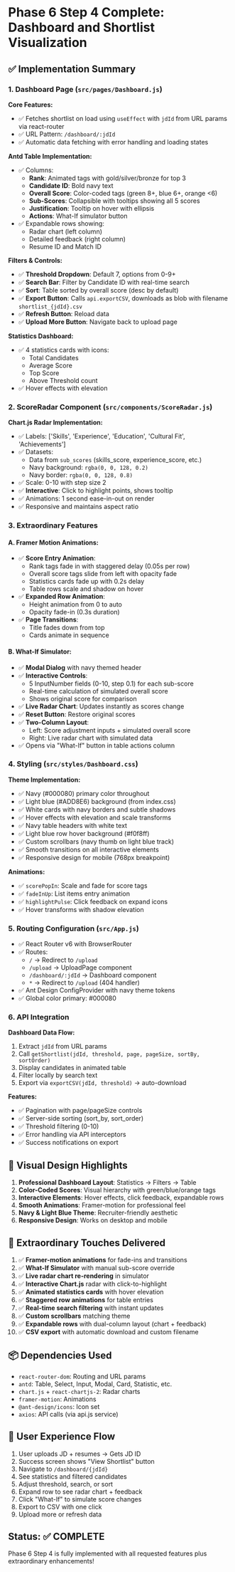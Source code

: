 # Phase 6 Step 4 Complete: Dashboard and Shortlist Visualization

## ✅ Implementation Summary

### 1. Dashboard Page (`src/pages/Dashboard.js`)
**Core Features:**
- ✅ Fetches shortlist on load using `useEffect` with `jdId` from URL params via react-router
- ✅ URL Pattern: `/dashboard/:jdId`
- ✅ Automatic data fetching with error handling and loading states

**Antd Table Implementation:**
- ✅ Columns:
  - **Rank**: Animated tags with gold/silver/bronze for top 3
  - **Candidate ID**: Bold navy text
  - **Overall Score**: Color-coded tags (green 8+, blue 6+, orange <6)
  - **Sub-Scores**: Collapsible with tooltips showing all 5 scores
  - **Justification**: Tooltip on hover with ellipsis
  - **Actions**: What-If simulator button
- ✅ Expandable rows showing:
  - Radar chart (left column)
  - Detailed feedback (right column)
  - Resume ID and Match ID

**Filters & Controls:**
- ✅ **Threshold Dropdown**: Default 7, options from 0-9+
- ✅ **Search Bar**: Filter by Candidate ID with real-time search
- ✅ **Sort**: Table sorted by overall score (desc by default)
- ✅ **Export Button**: Calls `api.exportCSV`, downloads as blob with filename `shortlist_{jdId}.csv`
- ✅ **Refresh Button**: Reload data
- ✅ **Upload More Button**: Navigate back to upload page

**Statistics Dashboard:**
- ✅ 4 statistics cards with icons:
  - Total Candidates
  - Average Score
  - Top Score
  - Above Threshold count
- ✅ Hover effects with elevation

### 2. ScoreRadar Component (`src/components/ScoreRadar.js`)
**Chart.js Radar Implementation:**
- ✅ Labels: ['Skills', 'Experience', 'Education', 'Cultural Fit', 'Achievements']
- ✅ Datasets: 
  - Data from `sub_scores` (skills_score, experience_score, etc.)
  - Navy background: `rgba(0, 0, 128, 0.2)`
  - Navy border: `rgba(0, 0, 128, 0.8)`
- ✅ Scale: 0-10 with step size 2
- ✅ **Interactive**: Click to highlight points, shows tooltip
- ✅ Animations: 1 second ease-in-out on render
- ✅ Responsive and maintains aspect ratio

### 3. Extraordinary Features

#### **A. Framer Motion Animations:**
- ✅ **Score Entry Animation**: 
  - Rank tags fade in with staggered delay (0.05s per row)
  - Overall score tags slide from left with opacity fade
  - Statistics cards fade up with 0.2s delay
  - Table rows scale and shadow on hover
- ✅ **Expanded Row Animation**: 
  - Height animation from 0 to auto
  - Opacity fade-in (0.3s duration)
- ✅ **Page Transitions**: 
  - Title fades down from top
  - Cards animate in sequence

#### **B. What-If Simulator:**
- ✅ **Modal Dialog** with navy themed header
- ✅ **Interactive Controls**:
  - 5 InputNumber fields (0-10, step 0.1) for each sub-score
  - Real-time calculation of simulated overall score
  - Shows original score for comparison
- ✅ **Live Radar Chart**: Updates instantly as scores change
- ✅ **Reset Button**: Restore original scores
- ✅ **Two-Column Layout**:
  - Left: Score adjustment inputs + simulated overall score
  - Right: Live radar chart with simulated data
- ✅ Opens via "What-If" button in table actions column

### 4. Styling (`src/styles/Dashboard.css`)
**Theme Implementation:**
- ✅ Navy (#000080) primary color throughout
- ✅ Light blue (#ADD8E6) background (from index.css)
- ✅ White cards with navy borders and subtle shadows
- ✅ Hover effects with elevation and scale transforms
- ✅ Navy table headers with white text
- ✅ Light blue row hover background (#f0f8ff)
- ✅ Custom scrollbars (navy thumb on light blue track)
- ✅ Smooth transitions on all interactive elements
- ✅ Responsive design for mobile (768px breakpoint)

**Animations:**
- ✅ `scorePopIn`: Scale and fade for score tags
- ✅ `fadeInUp`: List items entry animation
- ✅ `highlightPulse`: Click feedback on expand icons
- ✅ Hover transforms with shadow elevation

### 5. Routing Configuration (`src/App.js`)
- ✅ React Router v6 with BrowserRouter
- ✅ Routes:
  - `/` → Redirect to `/upload`
  - `/upload` → UploadPage component
  - `/dashboard/:jdId` → Dashboard component
  - `*` → Redirect to `/upload` (404 handler)
- ✅ Ant Design ConfigProvider with navy theme tokens
- ✅ Global color primary: #000080

### 6. API Integration
**Dashboard Data Flow:**
1. Extract `jdId` from URL params
2. Call `getShortlist(jdId, threshold, page, pageSize, sortBy, sortOrder)`
3. Display candidates in animated table
4. Filter locally by search text
5. Export via `exportCSV(jdId, threshold)` → auto-download

**Features:**
- ✅ Pagination with page/pageSize controls
- ✅ Server-side sorting (sort_by, sort_order)
- ✅ Threshold filtering (0-10)
- ✅ Error handling via API interceptors
- ✅ Success notifications on export

## 🎨 Visual Design Highlights
1. **Professional Dashboard Layout**: Statistics → Filters → Table
2. **Color-Coded Scores**: Visual hierarchy with green/blue/orange tags
3. **Interactive Elements**: Hover effects, click feedback, expandable rows
4. **Smooth Animations**: Framer-motion for professional feel
5. **Navy & Light Blue Theme**: Recruiter-friendly aesthetic
6. **Responsive Design**: Works on desktop and mobile

## 🚀 Extraordinary Touches Delivered
1. ✅ **Framer-motion animations** for fade-ins and transitions
2. ✅ **What-If Simulator** with manual sub-score override
3. ✅ **Live radar chart re-rendering** in simulator
4. ✅ **Interactive Chart.js** radar with click-to-highlight
5. ✅ **Animated statistics cards** with hover elevation
6. ✅ **Staggered row animations** for table entries
7. ✅ **Real-time search filtering** with instant updates
8. ✅ **Custom scrollbars** matching theme
9. ✅ **Expandable rows** with dual-column layout (chart + feedback)
10. ✅ **CSV export** with automatic download and custom filename

## 📦 Dependencies Used
- `react-router-dom`: Routing and URL params
- `antd`: Table, Select, Input, Modal, Card, Statistic, etc.
- `chart.js` + `react-chartjs-2`: Radar charts
- `framer-motion`: Animations
- `@ant-design/icons`: Icon set
- `axios`: API calls (via api.js service)

## 🎯 User Experience Flow
1. User uploads JD + resumes → Gets JD ID
2. Success screen shows "View Shortlist" button
3. Navigate to `/dashboard/{jdId}`
4. See statistics and filtered candidates
5. Adjust threshold, search, or sort
6. Expand row to see radar chart + feedback
7. Click "What-If" to simulate score changes
8. Export to CSV with one click
9. Upload more or refresh data

## Status: ✅ COMPLETE
Phase 6 Step 4 is fully implemented with all requested features plus extraordinary enhancements!
